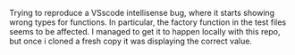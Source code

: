 Trying to reproduce a VSscode intellisense bug, where it starts showing wrong types for functions.
In particular, the factory function in the test files seems to be affected. I managed to get it to happen locally with this repo, but once i cloned a fresh copy it was displaying the correct value.